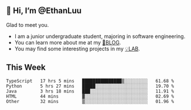 ## 👋 Hi, I’m @EthanLuu

Glad to meet you.

- I am a junior undergraduate student, majoring in software engineering.
- You can learn more about me at my [📝BLOG](https://blog.ethanloo.top).
- You may find some interesting projects in my [💡LAB](https://lab.ethanloo.top).

## This Week
<!--START_SECTION:waka-->
```text
TypeScript   17 hrs 5 mins   ███████████████▒░░░░░░░░░   61.68 % 
Python       5 hrs 27 mins   █████░░░░░░░░░░░░░░░░░░░░   19.70 % 
Java         3 hrs 18 mins   ███░░░░░░░░░░░░░░░░░░░░░░   11.91 % 
HTML         44 mins         ▓░░░░░░░░░░░░░░░░░░░░░░░░   02.69 % 
Other        32 mins         ▒░░░░░░░░░░░░░░░░░░░░░░░░   01.96 % 
```
<!--END_SECTION:waka-->
